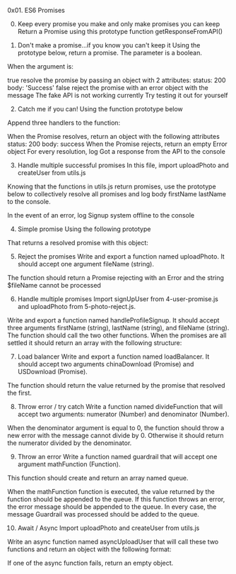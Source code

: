 0x01. ES6 Promises

0. Keep every promise you make and only make promises you can keep
Return a Promise using this prototype function getResponseFromAPI()

1. Don't make a promise...if you know you can't keep it
Using the prototype below, return a promise. The parameter is a boolean.

When the argument is:

true
resolve the promise by passing an object with 2 attributes:
status: 200
body: 'Success'
false
reject the promise with an error object with the message The fake API is not working currently
Try testing it out for yourself

2. Catch me if you can!
Using the function prototype below

Append three handlers to the function:

When the Promise resolves, return an object with the following attributes
status: 200
body: success
When the Promise rejects, return an empty Error object
For every resolution, log Got a response from the API to the console

3. Handle multiple successful promises
In this file, import uploadPhoto and createUser from utils.js

Knowing that the functions in utils.js return promises, use the prototype below to collectively resolve all promises and log body firstName lastName to the console.

In the event of an error, log Signup system offline to the console

4. Simple promise
Using the following prototype

That returns a resolved promise with this object:

5. Reject the promises
Write and export a function named uploadPhoto. It should accept one argument fileName (string).

The function should return a Promise rejecting with an Error and the string $fileName cannot be processed

6. Handle multiple promises
Import signUpUser from 4-user-promise.js and uploadPhoto from 5-photo-reject.js.

Write and export a function named handleProfileSignup. It should accept three arguments firstName (string), lastName (string), and fileName (string). The function should call the two other functions. When the promises are all settled it should return an array with the following structure:

7. Load balancer
Write and export a function named loadBalancer. It should accept two arguments chinaDownload (Promise) and USDownload (Promise).

The function should return the value returned by the promise that resolved the first.

8. Throw error / try catch
Write a function named divideFunction that will accept two arguments: numerator (Number) and denominator (Number).

When the denominator argument is equal to 0, the function should throw a new error with the message cannot divide by 0. Otherwise it should return the numerator divided by the denominator.

9. Throw an error
Write a function named guardrail that will accept one argument mathFunction (Function).

This function should create and return an array named queue.

When the mathFunction function is executed, the value returned by the function should be appended to the queue. If this function throws an error, the error message should be appended to the queue. In every case, the message Guardrail was processed should be added to the queue.

10. Await / Async
Import uploadPhoto and createUser from utils.js

Write an async function named asyncUploadUser that will call these two functions and return an object with the following format:

If one of the async function fails, return an empty object.

